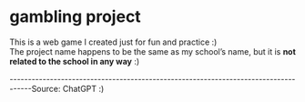 # gambling project

This is a web game I created just for fun and practice :)  
The project name happens to be the same as my school’s name, but it is **not related to the school in any way** :)  

------------------------------------------------------------------------------------Source: ChatGPT :)
